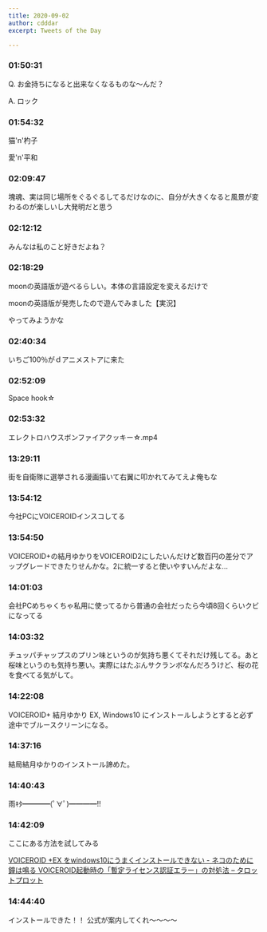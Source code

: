 ```yaml
---
title: 2020-09-02
author: cdddar
excerpt: Tweets of the Day

---
```


### 01:50:31

Q. お金持ちになると出来なくなるものな〜んだ？

A. ロック

### 01:54:32

猫'n'杓子

愛'n'平和

### 02:09:47

塊魂、実は同じ場所をぐるぐるしてるだけなのに、自分が大きくなると風景が変わるのが楽しいし大発明だと思う

### 02:12:12

みんなは私のこと好きだよね？

### 02:18:29

moonの英語版が遊べるらしい。本体の言語設定を変えるだけで

moonの英語版が発売したので遊んでみました【実況】 
<script type="application/javascript" src="https://embed.nicovideo.jp/watch/sm37433097/script?w=640&h=360"></script>

やってみようかな

### 02:40:34

いちご100％がｄアニメストアに来た

### 02:52:09

Space hook☆
<script type="application/javascript" src="https://embed.nicovideo.jp/watch/sm35847688/script?w=640&h=360"></script>

### 02:53:32

エレクトロハウスボンファイアクッキー☆.mp4
<script type="application/javascript" src="https://embed.nicovideo.jp/watch/sm21986955/script?w=640&h=360"></script>

### 13:29:11

街を自衛隊に選挙される漫画描いて右翼に叩かれてみてえよ俺もな

### 13:54:12

今社PCにVOICEROIDインスコしてる

### 13:54:50

VOICEROID+の結月ゆかりをVOICEROID2にしたいんだけど数百円の差分でアップグレードできたりせんかな。2に統一すると使いやすいんだよな…

### 14:01:03

会社PCめちゃくちゃ私用に使ってるから普通の会社だったら今頃8回くらいクビになってる

### 14:03:32

チュッパチャップスのプリン味というのが気持ち悪くてそれだけ残してる。あと桜味というのも気持ち悪い。実際にはたぶんサクランボなんだろうけど、桜の花を食べてる気がして。

### 14:22:08

VOICEROID+ 結月ゆかり EX, Windows10 にインストールしようとすると必ず途中でブルースクリーンになる。

### 14:37:16

結局結月ゆかりのインストール諦めた。

### 14:40:43

雨ｷﾀ━━━━(ﾟ∀ﾟ)━━━━!!

### 14:42:09

ここにある方法を試してみる

[VOICEROID +EX をwindows10にうまくインストールできない - ネコのために鐘は鳴る ](https://ikorin2.hatenablog.jp/entry/2018/04/15/033938)
[VOICEROID起動時の「暫定ライセンス認証エラー」の対処法 – タロットプロット ](http://tarot-plot.com/wp/2017-06-09-222237/)

### 14:44:40

インストールできた！！
公式が案内してくれ～～～～
